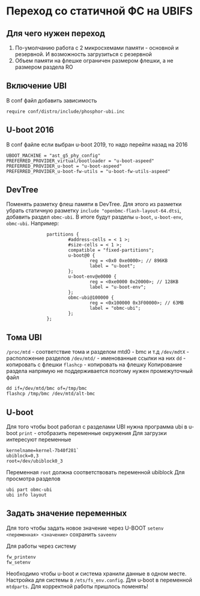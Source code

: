 # Переход со статичной ФС на UBIFS
## Для чего нужен переход
1) По-умолчанию работа с 2 микросхемами памяти - основной и резервной. И возможность загрузиться с резервной
2) Объем памяти на флешке ограничен размером флешки, а не размером раздела RO
## Включение UBI
В conf файл добавить зависимость
```
require conf/distro/include/phosphor-ubi.inc
```
## U-boot 2016
В conf файле если выбран u-boot 2019, то надо перейти назад на 2016
```
UBOOT_MACHINE = "ast_g5_phy_config"
PREFERRED_PROVIDER_virtual/bootloader = "u-boot-aspeed"
PREFERRED_PROVIDER_u-boot = "u-boot-aspeed"
PREFERRED_PROVIDER_u-boot-fw-utils = "u-boot-fw-utils-aspeed"
```
## DevTree
Поменять разметку флеш памяти в DevTree. Для этого из разметки убрать статичную разметку `include "openbmc-flash-layout-64.dtsi`, добавить раздел `obmc-ubi`. В итоге будут разделы `u-boot`, `u-boot-env`, `obmc-ubi`. Например:
```
               partitions {
                       #address-cells = < 1 >;
                       #size-cells = < 1 >;
                       compatible = "fixed-partitions";
                       u-boot@0 {
                               reg = <0x0 0xe0000>; // 896KB
                               label = "u-boot";
                       };
                       u-boot-env@e0000 {
                               reg = <0xe0000 0x20000>; // 128KB
                               label = "u-boot-env";
                       };
                       obmc-ubi@100000 {
                               reg = <0x100000 0x3F00000>; // 63MB
                               label = "obmc-ubi";
                       };
               };

```

## Тома UBI
`/proc/mtd` - соответствие тома и разделом mtd0 - bmc и т.д
`/dev/mdtX` - расположение разделов
`/dev/mtd/` - именованные ссылки на них
`dd` - копировать с флешки
`flashcp` - копировать на флешку
Копирование раздела напрямую не поддерживается поэтому нужен промежуточный файл
```
dd if=/dev/mtd/bmc of=/tmp/bmc
flashcp /tmp/bmc /dev/mtd/alt-bmc
```
## U-boot
Для того чтобы boot работал с разделами UBI нужна программа ubi в u-boot
`print` - отобразить переменные окружения
Для загрузки интересуют переменные
```
kernelname=kernel-7b40f281`
ubiblock=0,3
root=/dev/ubiblock0_3
```
Переменная `root` должна соответствовать переменной ubiblock
Для просмотра разделов
```
ubi part obmc-ubi
ubi info layout
```
## Задать значение переменных
Для того чтобы задать новое значение через U-BOOT
`setenv <переменная> <значение>`
сохранить `saveenv`

Для работы через систему
```
fw_printenv
fw_setenv
```
Необходимо чтобы u-boot и система хранили данные в одном месте. Настройка для системы в `/ets/fs_env.config`. Для u-boot в переменной `mtdparts`. Для корректной работы пришлось поменять!
